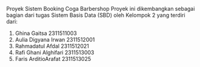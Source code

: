 Proyek Sistem Booking Coga Barbershop
Proyek ini dikembangkan sebagai bagian dari tugas Sistem Basis Data (SBD) oleh Kelompok 2 yang terdiri dari:
1. Ghina Gaitsa         2311511003
2. Aulia Digyana Irwan  2311512001
3. Rahmadatul Afdal     2311512021
4. Rafi Ghani Alghifari 2311513003
5. Faris ArditioArafat  2311513025
